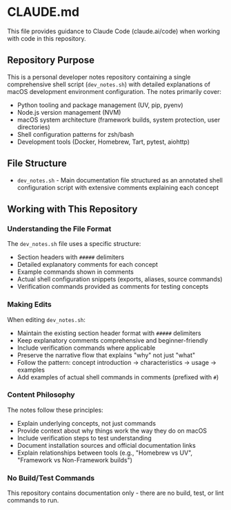 # CLAUDE.md

This file provides guidance to Claude Code (claude.ai/code) when working with code in this repository.

## Repository Purpose

This is a personal developer notes repository containing a single comprehensive shell script (`dev_notes.sh`) with detailed explanations of macOS development environment configuration. The notes primarily cover:

- Python tooling and package management (UV, pip, pyenv)
- Node.js version management (NVM)
- macOS system architecture (framework builds, system protection, user directories)
- Shell configuration patterns for zsh/bash
- Development tools (Docker, Homebrew, Tart, pytest, aiohttp)

## File Structure

- `dev_notes.sh` - Main documentation file structured as an annotated shell configuration script with extensive comments explaining each concept

## Working with This Repository

### Understanding the File Format

The `dev_notes.sh` file uses a specific structure:
- Section headers with `#####` delimiters
- Detailed explanatory comments for each concept
- Example commands shown in comments
- Actual shell configuration snippets (exports, aliases, source commands)
- Verification commands provided as comments for testing concepts

### Making Edits

When editing `dev_notes.sh`:
- Maintain the existing section header format with `#####` delimiters
- Keep explanatory comments comprehensive and beginner-friendly
- Include verification commands where applicable
- Preserve the narrative flow that explains "why" not just "what"
- Follow the pattern: concept introduction → characteristics → usage → examples
- Add examples of actual shell commands in comments (prefixed with `#`)

### Content Philosophy

The notes follow these principles:
- Explain underlying concepts, not just commands
- Provide context about why things work the way they do on macOS
- Include verification steps to test understanding
- Document installation sources and official documentation links
- Explain relationships between tools (e.g., "Homebrew vs UV", "Framework vs Non-Framework builds")

### No Build/Test Commands

This repository contains documentation only - there are no build, test, or lint commands to run.
